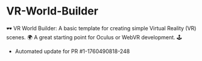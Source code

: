 # VR-World-Builder
🕶️ VR World Builder: A basic template for creating simple Virtual Reality (VR) scenes. 🌍 A great starting point for Oculus or WebVR development. 🕹️


- Automated update for PR #1-1760490818-248